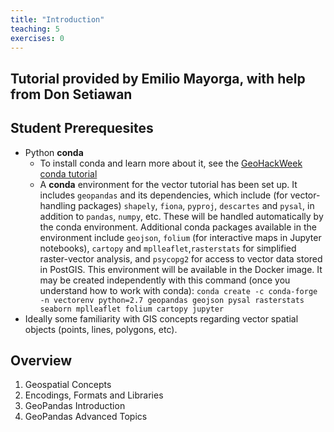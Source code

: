 ```yaml
---
title: "Introduction"
teaching: 5
exercises: 0
---
```


## Tutorial provided by Emilio Mayorga, with help from Don Setiawan

## Student Prerequesites
* Python **conda**
  * To install conda and learn more about it, see the [GeoHackWeek conda tutorial](https://geohackweek.github.io/Introductory/00-conda-tutorial/)
  * A **conda** environment for the vector tutorial has been set up. It includes `geopandas` and its dependencies, which include (for vector-handling packages) `shapely`, `fiona`, `pyproj`, `descartes` and `pysal`, in addition to `pandas`, `numpy`, etc. These will be handled automatically by the conda environment. Additional conda packages available in the environment include `geojson`, `folium` (for interactive maps in Jupyter notebooks), `cartopy` and `mplleaflet`,`rasterstats` for simplified raster-vector analysis, and `psycopg2` for access to vector data stored in PostGIS. This environment will be available in the Docker image. It may be created independently with this command (once you understand how to work with conda): `conda create -c conda-forge -n vectorenv python=2.7 geopandas geojson pysal rasterstats seaborn mplleaflet folium cartopy jupyter`
* Ideally some familiarity with GIS concepts regarding vector spatial objects (points, lines, polygons, etc).

## Overview
1. Geospatial Concepts
2. Encodings, Formats and Libraries
3. GeoPandas Introduction
4. GeoPandas Advanced Topics

